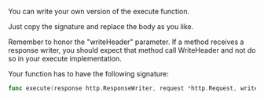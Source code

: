 You can write your own version of the execute function.

Just copy the signature and replace the body as you like.

Remember to honor the "writeHeader" parameter.
If a method receives a response writer, you should expect that method call WriteHeader and not do so in your execute implementation.

Your function has to have the following signature:

```go
func execute(response http.ResponseWriter, request *http.Request, writeHeader bool, name string, code int, data any) {}
```